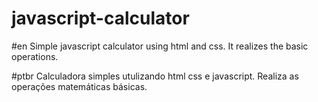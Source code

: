 # javascript-calculator
#en
Simple javascript calculator using html and css. It realizes the basic operations.

#ptbr
Calculadora simples utulizando html css e javascript. Realiza as operações matemáticas básicas.
